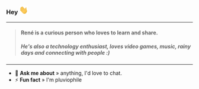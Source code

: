 ### Hey <img src="https://github.com/renejfc/renejfc/blob/main/assets/hi.gif" width="24px">
----
> #### René is a curious person who loves to learn and share.
> ##### He's also a technology enthusiast, loves video games, music, rainy days and connecting with people :)
----

- 💬 **Ask me about** » anything, I'd love to chat.
- ⚡ **Fun fact** » I'm pluviophile

